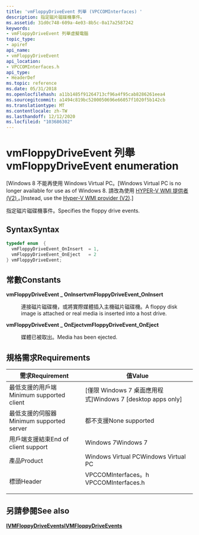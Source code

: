 ```yaml
---
title: 'vmFloppyDriveEvent 列舉 (VPCCOMInterfaces) '
description: 指定磁片磁碟機事件。
ms.assetid: 31d0c748-609a-4e03-8b5c-0a17a2587242
keywords:
- vmFloppyDriveEvent 列舉虛擬電腦
topic_type:
- apiref
api_name:
- vmFloppyDriveEvent
api_location:
- VPCCOMInterfaces.h
api_type:
- HeaderDef
ms.topic: reference
ms.date: 05/31/2018
ms.openlocfilehash: a11b1485f91264713cf96a4f95cab8286261eea4
ms.sourcegitcommit: a1494c819bc5200050696e66057f1020f5b142cb
ms.translationtype: MT
ms.contentlocale: zh-TW
ms.lasthandoff: 12/12/2020
ms.locfileid: "103686302"
---
```

# <a name="vmfloppydriveevent-enumeration"></a><span data-ttu-id="bfe10-104">vmFloppyDriveEvent 列舉</span><span class="sxs-lookup"><span data-stu-id="bfe10-104">vmFloppyDriveEvent enumeration</span></span>

<span data-ttu-id="bfe10-105">\[Windows 8 不能再使用 Windows Virtual PC。</span><span class="sxs-lookup"><span data-stu-id="bfe10-105">\[Windows Virtual PC is no longer available for use as of Windows 8.</span></span> <span data-ttu-id="bfe10-106">請改為使用 [HYPER-V WMI 提供者 (V2) ](/windows/desktop/HyperV_v2/windows-virtualization-portal)。\]</span><span class="sxs-lookup"><span data-stu-id="bfe10-106">Instead, use the [Hyper-V WMI provider (V2)](/windows/desktop/HyperV_v2/windows-virtualization-portal).\]</span></span>

<span data-ttu-id="bfe10-107">指定磁片磁碟機事件。</span><span class="sxs-lookup"><span data-stu-id="bfe10-107">Specifies the floppy drive events.</span></span>

## <a name="syntax"></a><span data-ttu-id="bfe10-108">Syntax</span><span class="sxs-lookup"><span data-stu-id="bfe10-108">Syntax</span></span>


```C++
typedef enum  { 
  vmFloppyDriveEvent_OnInsert  = 1,
  vmFloppyDriveEvent_OnEject   = 2
} vmFloppyDriveEvent;
```



## <a name="constants"></a><span data-ttu-id="bfe10-109">常數</span><span class="sxs-lookup"><span data-stu-id="bfe10-109">Constants</span></span>

<dl> <dt>

<span data-ttu-id="bfe10-110"><span id="vmFloppyDriveEvent_OnInsert"></span><span id="vmfloppydriveevent_oninsert"></span><span id="VMFLOPPYDRIVEEVENT_ONINSERT"></span>**vmFloppyDriveEvent \_ OnInsert**</span><span class="sxs-lookup"><span data-stu-id="bfe10-110"><span id="vmFloppyDriveEvent_OnInsert"></span><span id="vmfloppydriveevent_oninsert"></span><span id="VMFLOPPYDRIVEEVENT_ONINSERT"></span>**vmFloppyDriveEvent\_OnInsert**</span></span>
</dt> <dd>

<span data-ttu-id="bfe10-111">連接磁片磁碟機，或將實際媒體插入主機磁片磁碟機。</span><span class="sxs-lookup"><span data-stu-id="bfe10-111">A floppy disk image is attached or real media is inserted into a host drive.</span></span>

</dd> <dt>

<span data-ttu-id="bfe10-112"><span id="vmFloppyDriveEvent_OnEject"></span><span id="vmfloppydriveevent_oneject"></span><span id="VMFLOPPYDRIVEEVENT_ONEJECT"></span>**vmFloppyDriveEvent \_ OnEject**</span><span class="sxs-lookup"><span data-stu-id="bfe10-112"><span id="vmFloppyDriveEvent_OnEject"></span><span id="vmfloppydriveevent_oneject"></span><span id="VMFLOPPYDRIVEEVENT_ONEJECT"></span>**vmFloppyDriveEvent\_OnEject**</span></span>
</dt> <dd>

<span data-ttu-id="bfe10-113">媒體已被取出。</span><span class="sxs-lookup"><span data-stu-id="bfe10-113">Media has been ejected.</span></span>

</dd> </dl>

## <a name="requirements"></a><span data-ttu-id="bfe10-114">規格需求</span><span class="sxs-lookup"><span data-stu-id="bfe10-114">Requirements</span></span>



| <span data-ttu-id="bfe10-115">需求</span><span class="sxs-lookup"><span data-stu-id="bfe10-115">Requirement</span></span> | <span data-ttu-id="bfe10-116">值</span><span class="sxs-lookup"><span data-stu-id="bfe10-116">Value</span></span> |
|-------------------------------------|-----------------------------------------------------------------------------------------------|
| <span data-ttu-id="bfe10-117">最低支援的用戶端</span><span class="sxs-lookup"><span data-stu-id="bfe10-117">Minimum supported client</span></span><br/> | <span data-ttu-id="bfe10-118">\[僅限 Windows 7 桌面應用程式\]</span><span class="sxs-lookup"><span data-stu-id="bfe10-118">Windows 7 \[desktop apps only\]</span></span><br/>                                                    |
| <span data-ttu-id="bfe10-119">最低支援的伺服器</span><span class="sxs-lookup"><span data-stu-id="bfe10-119">Minimum supported server</span></span><br/> | <span data-ttu-id="bfe10-120">都不支援</span><span class="sxs-lookup"><span data-stu-id="bfe10-120">None supported</span></span><br/>                                                                     |
| <span data-ttu-id="bfe10-121">用戶端支援結束</span><span class="sxs-lookup"><span data-stu-id="bfe10-121">End of client support</span></span><br/>    | <span data-ttu-id="bfe10-122">Windows 7</span><span class="sxs-lookup"><span data-stu-id="bfe10-122">Windows 7</span></span><br/>                                                                          |
| <span data-ttu-id="bfe10-123">產品</span><span class="sxs-lookup"><span data-stu-id="bfe10-123">Product</span></span><br/>                  | <span data-ttu-id="bfe10-124">Windows Virtual PC</span><span class="sxs-lookup"><span data-stu-id="bfe10-124">Windows Virtual PC</span></span><br/>                                                                 |
| <span data-ttu-id="bfe10-125">標頭</span><span class="sxs-lookup"><span data-stu-id="bfe10-125">Header</span></span><br/>                   | <dl> <span data-ttu-id="bfe10-126"><dt>VPCCOMInterfaces。h</dt></span><span class="sxs-lookup"><span data-stu-id="bfe10-126"><dt>VPCCOMInterfaces.h</dt></span></span> </dl> |



## <a name="see-also"></a><span data-ttu-id="bfe10-127">另請參閱</span><span class="sxs-lookup"><span data-stu-id="bfe10-127">See also</span></span>

<dl> <dt>

[<span data-ttu-id="bfe10-128">**IVMFloppyDriveEvents**</span><span class="sxs-lookup"><span data-stu-id="bfe10-128">**IVMFloppyDriveEvents**</span></span>](ivmfloppydriveevents.md)
</dt> </dl>

 


